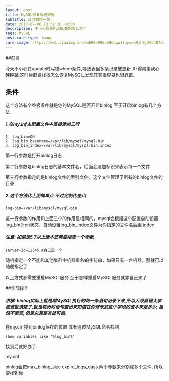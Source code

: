 ```yaml
---
layout: post
title: MySQL恢复误删数据
subtitle: 及时救你一命
date: 2017-07-06 13:32:20 +0300
description: 不小心误删MySQL数据怎么办?
tags: MySQL
post-card-type: image
card-image: https://ww1.sinaimg.cn/mw690/906cb9dbgw1fayoxw9jh0j20b407e3zn.jpg
---
```


##前言

今天不小心在update时写错where条件,导致表里多条记录被更新. 吓得弟弟我心砰砰跳.这时候赶紧找找怎么恢复MySQL,发现其实很容易也很靠谱..



## 条件

这个方法有个终极条件就是你的MySQL是否开启binlog,至于开启binlog有几个方法

##### 1.在my.inf主配置文件中直接添加三行

```
1. log_bin=ON  
2. log_bin_basename=/var/lib/mysql/mysql-bin  
3. log_bin_index=/var/lib/mysql/mysql-bin.index 
```

 第一行参数是打开binlog日志

第二行参数是binlog日志的基本文件名，后面会追加标识来表示每一个文件

第三行参数指定的是binlog文件的索引文件，这个文件管理了所有的binlog文件的目录



##### 2.这个方法比上面简单点.不过定制化差点

```
log-bin=/var/lib/mysql/mysql-bin  
```

这一行参数的作用和上面三个的作用是相同的，mysql会根据这个配置自动设置log_bin为on状态，自动设置log_bin_index文件为你指定的文件名后跟.index



##### 注意: 如果是5.7以上版本还需要指定一个参数

```
server-id=12345 #自己定一个
```

随机指定一个不能和其他集群中机器重名的字符串，如果只有一台机器，那就可以随便指定了



以上方式都需要重启MySQL服务.至于怎样重启MySQL服务就靠自己来了



##实际操作

##### 讲解: binlog实际上就是将MySQL执行的每一条语句记录下来,所以大致原理大家应该就清楚了,就是将历时语句查出来知道在你修改前这个字段的值本来是多少, 虽然不直观, 但是总算是有迹可循.

在my.cnf找到binlog保存的位置 或者通过MySQL命令找到

```
show variables like '%log_bin%'  
```

找到后就好办了.

my.cnf




binlog会按max_binlog_size expire_logs_days 两个参数来分割成多个文件, 所以要找到你

